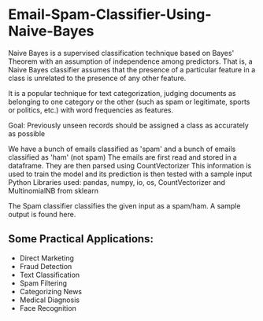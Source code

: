# Email-Spam-Classifier-Using-Naive-Bayes

Naive Bayes is a supervised classification technique based on Bayes' Theorem with an assumption of independence among predictors. That is, a Naive Bayes classifier assumes that the presence of a particular feature in a class is unrelated to the presence of any other feature.

It is a popular technique for text categorization, judging documents as belonging to one category or the other (such as spam or legitimate, sports or politics, etc.) with word frequencies as features.

Goal: Previously unseen records should be assigned a class as accurately as possible

We have a bunch of emails classified as 'spam' and a bunch of emails classified as 'ham' (not spam)
The emails are first read and stored in a dataframe. They are then parsed using CountVectorizer
This information is used to train the model and its prediction is then tested with a sample input
Python Libraries used: pandas, numpy, io, os, CountVectorizer and MultinomialNB from sklearn

The Spam classifier classifies the given input as a spam/ham. A sample output is found here.

 ## Some Practical Applications:
- Direct Marketing
- Fraud Detection
- Text Classification
- Spam Filtering
- Categorizing News
- Medical Diagnosis
- Face Recognition

